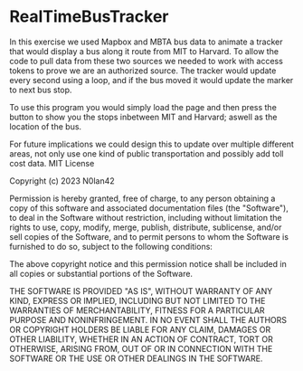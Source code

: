 # RealTimeBusTracker
In this exercise we used Mapbox and MBTA bus data to animate a tracker that would display a bus along it route from MIT to Harvard. To allow the code to pull data from these two sources we needed to work with access tokens to prove we are an authorized source. The tracker would update every second using a loop, and if the bus moved it would update the marker to next bus stop.

To use this program you would simply load the page and then press the button to show you the stops inbetween MIT and Harvard; aswell as the location of the bus.

For future implications we could design this to update over multiple different areas, not only use one kind of public transportation and possibly add toll cost data.
MIT License

Copyright (c) 2023 N0lan42

Permission is hereby granted, free of charge, to any person obtaining a copy
of this software and associated documentation files (the "Software"), to deal
in the Software without restriction, including without limitation the rights
to use, copy, modify, merge, publish, distribute, sublicense, and/or sell
copies of the Software, and to permit persons to whom the Software is
furnished to do so, subject to the following conditions:

The above copyright notice and this permission notice shall be included in all
copies or substantial portions of the Software.

THE SOFTWARE IS PROVIDED "AS IS", WITHOUT WARRANTY OF ANY KIND, EXPRESS OR
IMPLIED, INCLUDING BUT NOT LIMITED TO THE WARRANTIES OF MERCHANTABILITY,
FITNESS FOR A PARTICULAR PURPOSE AND NONINFRINGEMENT. IN NO EVENT SHALL THE
AUTHORS OR COPYRIGHT HOLDERS BE LIABLE FOR ANY CLAIM, DAMAGES OR OTHER
LIABILITY, WHETHER IN AN ACTION OF CONTRACT, TORT OR OTHERWISE, ARISING FROM,
OUT OF OR IN CONNECTION WITH THE SOFTWARE OR THE USE OR OTHER DEALINGS IN THE
SOFTWARE.
